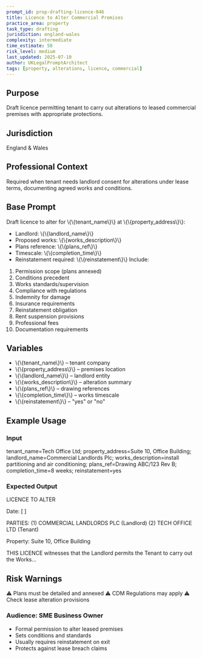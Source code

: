 ```yaml
---
prompt_id: prop-drafting-licence-046
title: Licence to Alter Commercial Premises
practice_area: property
task_type: drafting
jurisdiction: england-wales
complexity: intermediate
time_estimate: 50
risk_level: medium
last_updated: 2025-07-10
author: UKLegalPromptArchitect
tags: [property, alterations, licence, commercial]
---
```


## Purpose
Draft licence permitting tenant to carry out alterations to leased commercial premises with appropriate protections.

## Jurisdiction
England & Wales

## Professional Context
Required when tenant needs landlord consent for alterations under lease terms, documenting agreed works and conditions.

## Base Prompt
Draft licence to alter for \\{\\{tenant_name\\}\\} at \\{\\{property_address\\}\\}:
- Landlord: \\{\\{landlord_name\\}\\}
- Proposed works: \\{\\{works_description\\}\\}
- Plans reference: \\{\\{plans_ref\\}\\}
- Timescale: \\{\\{completion_time\\}\\}
- Reinstatement required: \\{\\{reinstatement\\}\\}
Include:
1. Permission scope (plans annexed)
2. Conditions precedent
3. Works standards/supervision
4. Compliance with regulations
5. Indemnity for damage
6. Insurance requirements
7. Reinstatement obligation
8. Rent suspension provisions
9. Professional fees
10. Documentation requirements

## Variables
- \\{\\{tenant_name\\}\\} – tenant company
- \\{\\{property_address\\}\\} – premises location
- \\{\\{landlord_name\\}\\} – landlord entity
- \\{\\{works_description\\}\\} – alteration summary
- \\{\\{plans_ref\\}\\} – drawing references
- \\{\\{completion_time\\}\\} – works timescale
- \\{\\{reinstatement\\}\\} – "yes" or "no"

## Example Usage
### Input
tenant_name=Tech Office Ltd; property_address=Suite 10, Office Building; landlord_name=Commercial Landlords Plc; works_description=install partitioning and air conditioning; plans_ref=Drawing ABC/123 Rev B; completion_time=8 weeks; reinstatement=yes

### Expected Output
LICENCE TO ALTER

Date: [  ]

PARTIES:
(1) COMMERCIAL LANDLORDS PLC (Landlord)
(2) TECH OFFICE LTD (Tenant)

Property: Suite 10, Office Building

THIS LICENCE witnesses that the Landlord permits the Tenant to carry out the Works...

## Risk Warnings
⚠️ Plans must be detailed and annexed
⚠️ CDM Regulations may apply
⚠️ Check lease alteration provisions

### Audience: SME Business Owner
- Formal permission to alter leased premises
- Sets conditions and standards
- Usually requires reinstatement on exit
- Protects against lease breach claims
